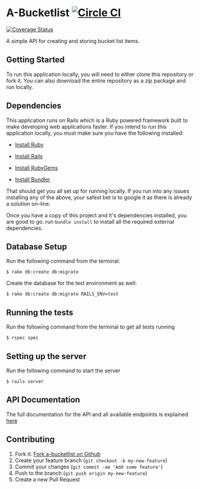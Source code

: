 # A-Bucketlist [![Circle CI](https://circleci.com/gh/andela-cdaniel/abucketlist/tree/master.svg?style=svg)](https://circleci.com/gh/andela-cdaniel/abucketlist/tree/master)
[![Coverage Status](https://coveralls.io/repos/andela-cdaniel/abucketlist/badge.svg?branch=master&service=github)](https://coveralls.io/github/andela-cdaniel/abucketlist?branch=master)

A simple API for creating and storing bucket list items.

## Getting Started

To run this application locally, you will need to either clone this repository or fork it. You can also download the entire repository as a zip package and run locally.

## Dependencies

This application runs on Rails which is a Ruby powered framework built to make developing web applications faster. If you intend to run this application locally, you must make sure you have the following installed:

* [Install Ruby](http://www.ruby-lang.org)
* [Install Rails](http://rubyonrails.org)

* [Install RubyGems](https://rubygems.org/pages/download)
* [Install Bundler](http://bundler.io/)

That should get you all set up for running locally. If you run into any issues installing any of the above, your safest bet is to google it as there is already a solution on-line.

Once you have a copy of this project and it's dependencies installed, you are good to go. run `bundle install` to install all the required external dependencies.

## Database Setup

Run the following command from the terminal:

```shell
$ rake db:create db:migrate
```

Create the database for the test environment as well:

```shell
$ rake db:create db:migrate RAILS_ENV=test
```

## Running the tests

Run the following command from the terminal to get all tests running

```shell
$ rspec spec
```

## Setting up the server

Run the following command to start the server

```shell
$ rails server
```

## API Documentation

The full documentation for the API and all available endpoints is explained [here](https://andela-cdaniel.github.io/slate)

## Contributing

1. Fork it: [Fork a-bucketlist on Github](https://github.com/andela-cdaniel/a-bucketlist/fork)
2. Create your feature branch (`git checkout -b my-new-feature`)
3. Commit your changes (`git commit -am 'Add some feature'`)
4. Push to the branch (`git push origin my-new-feature`)
5. Create a new Pull Request
